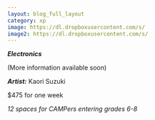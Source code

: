 ```yaml
---
layout: blog_full_layout
category: xp
image: https://dl.dropboxusercontent.com/s/
image2: https://dl.dropboxusercontent.com/s/
---
```


**_Electronics_**

(More information available soon)


**_Artist:_** Kaori Suzuki

$475 for one week

*12 spaces for CAMPers entering grades 6-8*

